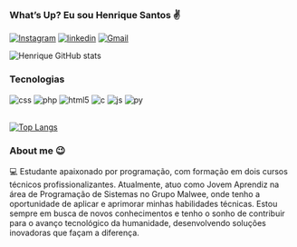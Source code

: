 ### What’s Up? Eu sou Henrique Santos ✌️

[![Instagram](https://img.shields.io/badge/Instagram-E4405F?style=for-the-badge&logo=instagram&logoColor=white)](https://www.instagram.com/shelby.ngcr/)
[![linkedin](https://img.shields.io/badge/LinkedIn-0077B5?style=for-the-badge&logo=linkedin&logoColor=white)](https://www.linkedin.com/in/henrique-santos-silva-8461382a2/)
[![Gmail](https://img.shields.io/badge/Gmail-D14836?style=for-the-badge&logo=gmail&logoColor=white)](https://www.instagram.com/shelby.ngcr/)

![Henrique GitHub stats](https://github-readme-stats.vercel.app/api?username=Henrique-nte&show_icons=true&theme=radical)

### Tecnologias

<div style="display: inline_block">
   <img align="center" alt="css" src="https://img.shields.io/badge/CSS3-1572B6?style=for-the-badge&logo=css3&logoColor=white" />
   <img align="center" alt="php" src="https://img.shields.io/badge/PHP-777BB4?style=for-the-badge&logo=php&logoColor=white" />
  <img align="center" alt="html5" src="https://img.shields.io/badge/HTML5-E34F26?style=for-the-badge&logo=html5&logoColor=white" />
    <img align="center" alt="c" src="https://img.shields.io/badge/C-00599C?style=for-the-badge&logo=c&logoColor=white" />
  <img align="center" alt="js" src="https://img.shields.io/badge/JavaScript-F7DF1E?style=for-the-badge&logo=javascript&logoColor=black" />
<img align="center" alt="py" src="https://img.shields.io/badge/Python-14354C?style=for-the-badge&logo=python&logoColor=white" />




</div><br/>


[![Top Langs](https://github-readme-stats.vercel.app/api/top-langs/?username=Henrique-nte)](https://github.com/anuraghazra/github-readme-stats)





### About me 😉

💻 Estudante apaixonado por programação, com formação em dois cursos técnicos profissionalizantes. Atualmente, atuo como Jovem Aprendiz na área de Programação de Sistemas no Grupo Malwee, onde tenho a oportunidade de aplicar e aprimorar minhas habilidades técnicas. Estou sempre em busca de novos conhecimentos e tenho o sonho de contribuir para o avanço tecnológico da humanidade, desenvolvendo soluções inovadoras que façam a diferença.
